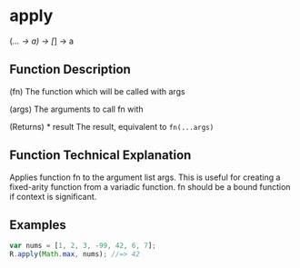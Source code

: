 # apply

(*… → a) → [*] → a

## Function Description

(fn)
The function which will be called with args

(args)
The arguments to call fn with

(Returns) * result The result, equivalent to `fn(...args)`

## Function Technical Explanation

Applies function fn to the argument list args. This is useful for creating a fixed-arity
function from a variadic function. fn should be a bound function if context is significant.

## Examples
```javascript
var nums = [1, 2, 3, -99, 42, 6, 7];
R.apply(Math.max, nums); //=> 42
```

